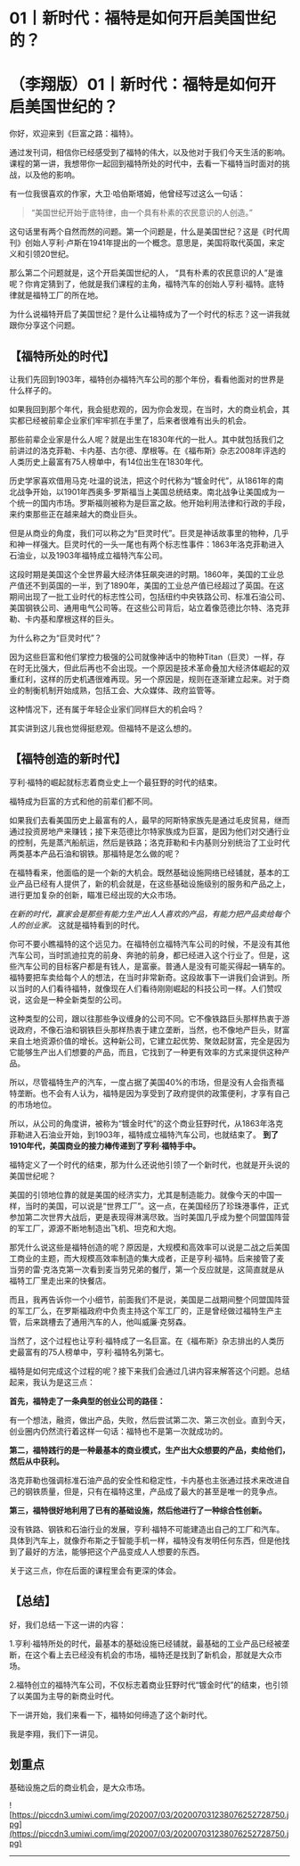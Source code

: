 # 01丨新时代：福特是如何开启美国世纪的？

# （李翔版）01丨新时代：福特是如何开启美国世纪的？

你好，欢迎来到《巨富之路：福特》。

通过发刊词，相信你已经感受到了福特的伟大，以及他对于我们今天生活的影响。课程的第一讲，我想带你一起回到福特所处的时代中，去看一下福特当时面对的挑战，以及他的影响。

有一位我很喜欢的作家，大卫·哈伯斯塔姆，他曾经写过这么一句话：

> “美国世纪开始于底特律，由一个具有朴素的农民意识的人创造。”

这句话里有两个自然而然的问题。第一个问题是，什么是美国世纪？这是《时代周刊》创始人亨利·卢斯在1941年提出的一个概念。意思是，美国将取代英国，来定义和引领20世纪。

那么第二个问题就是，这个开启美国世纪的人， “具有朴素的农民意识的人”是谁呢？你肯定猜到了，他就是我们课程的主角，福特汽车的创始人亨利·福特。底特律就是福特工厂的所在地。

为什么说福特开启了美国世纪？是什么让福特成为了一个时代的标志？这一讲我就跟你分享这个问题。

## 【福特所处的时代】

让我们先回到1903年，福特创办福特汽车公司的那个年份，看看他面对的世界是什么样子的。

如果我回到那个年代，我会挺悲观的，因为你会发现，在当时，大的商业机会，其实都已经被前辈企业家们牢牢抓在手里了，后来者很难有出头的机会。

那些前辈企业家是什么人呢？就是出生在1830年代的一批人。其中就包括我们之前讲过的洛克菲勒、卡内基、古尔德、摩根等。在《福布斯》杂志2008年评选的人类历史上最富有75人榜单中，有14位出生在1830年代。

历史学家喜欢借用马克·吐温的说法，把这个时代称为“镀金时代”，从1861年的南北战争开始，以1901年西奥多·罗斯福当上美国总统结束。南北战争让美国成为一个统一的国内市场。罗斯福则被称为是巨富之敌。他开始利用法律和行政的手段，来约束那些正在越来越大的商业巨头。

但是从商业的角度，我们可以称之为“巨灵时代”。巨灵是神话故事里的物种，几乎和神一样强大。巨灵时代的一头一尾也有两个标志性事件：1863年洛克菲勒进入石油业，以及1903年福特成立福特汽车公司。

这段时期是美国这个全世界最大经济体狂飙突进的时期。1860年，美国的工业总产值还不到英国的一半，到了1890年，美国的工业总产值已经超过了英国。在这期间出现了一批工业时代的标志性公司，包括纽约中央铁路公司、标准石油公司、美国钢铁公司、通用电气公司等。在这些公司背后，站立着像范德比尔特、洛克菲勒、卡内基和摩根这样的巨头。

为什么称之为“巨灵时代”？

因为这些巨富和他们掌控力极强的公司就像神话中的物种Titan（巨灵）一样，存在时无比强大，但此后再也不会出现。一个原因是技术革命叠加大经济体崛起的双重红利，这样的历史机遇很难再现。另一个原因是，规则在逐渐建立起来。对于商业的制衡机制开始成熟，包括工会、大众媒体、政府监管等。

这种情况下，还有属于年轻企业家们同样巨大的机会吗？

其实讲到这儿我也觉得挺悲观。但福特不是这么想的。

## 【福特创造的新时代】

亨利·福特的崛起就标志着商业史上一个最狂野的时代的结束。

福特成为巨富的方式和他的前辈们都不同。

如果我们去看美国历史上最富有的人，最早的阿斯特家族先是通过毛皮贸易，继而通过投资房地产来赚钱；接下来范德比尔特家族成为巨富，是因为他们对交通行业的控制，先是蒸汽船航运，然后是铁路；洛克菲勒和卡内基则分别统治了工业时代两类基本产品石油和钢铁。那福特是怎么做的呢？

在福特看来，他面临的是一个新的大机会。既然基础设施网络已经铺就，基本的工业产品已经有人提供了，新的机会就是，在这些基础设施级别的服务和产品之上，进行更加复杂的创新，瞄准已经出现的大众市场。

 *在新的时代，赢家会是那些有能力生产出人人喜欢的产品，有能力把产品卖给每个人的创业家。* 这就是福特看到的时代。

你可不要小瞧福特的这个远见力。在福特创立福特汽车公司的时候，不是没有其他汽车公司，当时凯迪拉克的前身、奔驰的前身，都已经进入这个行业了。但是，这些汽车公司的目标客户都是有钱人，是富豪。普通人是没有可能买得起一辆车的。福特要把车卖给每个人的想法，在当时非常新奇。这段故事下一讲我们会讲到。所以当时的人们看待福特，就像现在人们看待刚刚崛起的科技公司一样。人们赞叹说，这会是一种全新类型的公司。

这种类型的公司，跟以往那些争议缠身的公司不同。它不像铁路巨头那样热衷于游说政府，不像石油和钢铁巨头那样热衷于建立垄断，当然，也不像地产巨头，财富来自土地资源价值的增长。这种新公司，它建立起优势、聚敛起财富，完全是因为它能够生产出人们想要的产品，而且，它找到了一种更有效率的方式来提供这种产品。

所以，尽管福特生产的汽车，一度占据了美国40%的市场，但是没有人会指责福特垄断。也不会有人认为，福特是因为享受到了政府提供的政策便利，才享有自己的市场地位。

所以，从公司的角度讲，被称为“镀金时代”的这个商业狂野时代，从1863年洛克菲勒进入石油业开始，到1903年，福特成立福特汽车公司，也就结束了。 **到了1910年代，美国商业的接力棒传递到了亨利·福特手中。**

福特定义了一个时代的结束，那为什么还说他引领了一个新时代，也就是开头说的美国世纪呢？

美国的引领地位靠的就是美国的经济实力，尤其是制造能力。就像今天的中国一样，当时的美国，可以说是“世界工厂”。这一点，在美国经历了珍珠港事件，正式参加第二次世界大战后，更是表现得淋漓尽致。当时美国几乎成为整个同盟国阵营的军工厂，源源不断地制造出飞机、坦克和大炮。

那凭什么说这些是福特创造的呢？原因是，大规模和高效率可以说是二战之后美国工商业的主题，而大规模高效率制造的集大成者，正是亨利·福特。后来接管了麦当劳的雷·克洛克第一次看到麦当劳兄弟的餐厅，第一个反应就是，这简直就是从福特工厂里走出来的快餐店。

而且，我再告诉你一个小细节，前面我们不是说，美国是二战期间整个同盟国阵营的军工厂么，在罗斯福政府中负责主持这个军工厂的，正是曾经做过福特生产主管，后来跳槽去了通用汽车的人，他叫威廉·克努森。

当然了，这个过程也让亨利·福特成了一名巨富。在《福布斯》杂志排出的人类历史最富有的75人榜单中，亨利·福特名列第七。

福特是如何完成这个过程的呢？接下来我们会通过几讲内容来解答这个问题。总结起来，我认为是这三点：

 **首先，福特走了一条典型的创业公司的路径：**

有一个想法，融资，做出产品，失败，然后尝试第二次、第三次创业。直到今天，创业圈内仍然流行着这样一句话：福特也不是第一次就成功的。

 **第二，福特践行的是一种最基本的商业模式，生产出大众想要的产品，卖给他们，然后从中获利。**

洛克菲勒也强调标准石油产品的安全性和稳定性，卡内基也主张通过技术来改进自己的钢铁质量，但是，只有在福特这里，产品成了最大的甚至是唯一的竞争点。

 **第三，福特很好地利用了已有的基础设施，然后他进行了一种综合性创新。**

没有铁路、钢铁和石油行业的发展，亨利·福特不可能建造出自己的工厂和汽车。具体到汽车上，就像乔布斯之于智能手机一样，福特没有发明任何东西，但是他找到了最好的方法，能够把这个产品变成人人想要的东西。

关于这三点，你在后面的课程里会有更深的体会。

## 【总结】

好，我们总结一下这一讲的内容：

1.亨利·福特所处的时代，最基本的基础设施已经铺就，最基础的工业产品已经被垄断，在这个看上去已经没有机会的市场，福特还是找到了新机会，那就是大众市场。

2.福特创立的福特汽车公司，不仅标志着商业狂野时代“镀金时代”的结束，也引领了以美国为主导的新商业时代。

下一讲开始，我们来看一下，福特如何缔造了这个新时代。

我是李翔，我们下一讲见。

## 划重点

基础设施之后的商业机会，是大众市场。

![https://piccdn3.umiwi.com/img/202007/03/202007031238076252728750.jpg](https://piccdn3.umiwi.com/img/202007/03/202007031238076252728750.jpg)

---
